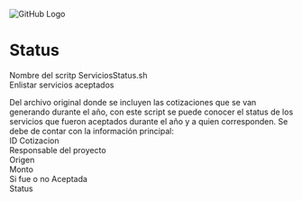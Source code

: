   
  ![GitHub Logo](/images/NextSeq.jpj)

 # Status
Nombre del scritp ServiciosStatus.sh  
Enlistar servicios aceptados   
  
Del archivo original donde se incluyen las cotizaciones que se van generando durante el año, con este script se puede conocer el status de los servicios que fueron aceptados durante el año y a quien corresponden.
Se debe de contar con la información principal:  
ID Cotizacion  
Responsable del proyecto  
Origen  
Monto  
Si fue o no Aceptada  
Status
  
